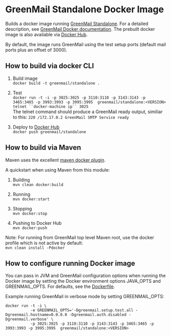 GreenMail Standalone Docker Image
=========

Builds a docker image running [GreenMail Standalone](http://www.icegreen.com/greenmail/index.html#deploy_standalone).
For a detailed description, see [GreenMail Docker documentation](http://www.icegreen.com/greenmail/index.html#deploy_docker_standalone). The prebuilt docker image is also available via [Docker Hub](https://hub.docker.com/r/greenmail/standalone/).

By default, the image runs GreenMail using the test setup ports (default mail ports plus an offset of 3000).

How to build via docker CLI
------------

1. Build image  
   `docker build -t greenmail/standalone .`

2. Test  
   `docker run -t -i -p 3025:3025 -p 3110:3110 -p 3143:3143 -p 3465:3465 -p 3993:3993 -p 3995:3995  greenmail/standalone:<VERSION>`
   `telnet ``docker-machine ip`` 3025`  
   The telnet command should produce a GreenMail ready output,
   similiar to this: `220 /172.17.0.2 GreenMail SMTP Service ready`

3. Deploy to [Docker Hub](https://hub.docker.com/r/greenmail/standalone/)  
   `docker push greenmail/standalone`

How to build via Maven
----------------------

Maven uses the excellent [maven docker plugin](https://github.com/fabric8io/docker-maven-plugin).

A quickstart when using Maven from this module:

1. Building  
   `mvn clean docker:build`

2. Running  
   `mvn docker:start`

3. Stopping  
   `mvn docker:stop`

4. Pushing to Docker Hub  
   `mvn docker:push`

Note: For running from GreenMail top level Maven root, use the docker profile which is not active by default:  
`mvn clean install -Pdocker`

How to configure running Docker image
-------------------------------------

You can pass in JVM and GreenMail configuration options when running the Docker image by
setting the Docker environment options JAVA\_OPTS and GREENMAIL\_OPTS. For defaults, see the [Dockerfile](Dockerfile).

Example running GreenMail in verbose mode by setting GREENMAIL\_OPTS:
```
docker run -t -i \
           -e GREENMAIL_OPTS='-Dgreenmail.setup.test.all -Dgreenmail.hostname=0.0.0.0 -Dgreenmail.auth.disabled -Dgreenmail.verbose' \
           -p 3025:3025 -p 3110:3110 -p 3143:3143 -p 3465:3465 -p 3993:3993 -p 3995:3995  greenmail/standalone:<VERSION>
```
